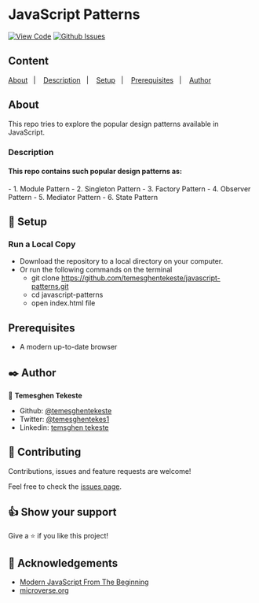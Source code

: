 # JavaScript Patterns


[![View Code](https://img.shields.io/badge/View%20-Code-green)](https://github.com/temesghentekeste/javascript-patterns/pulls)
[![Github Issues](https://img.shields.io/badge/GitHub-Issues-orange)](https://github.com/temesghentekeste/javascript-patterns/issues)


## Content

<a text-align="center" href="#about">About</a>&nbsp;&nbsp;&nbsp;|&nbsp;&nbsp;&nbsp;
<a href="#description">Description</a>&nbsp;&nbsp;&nbsp;|&nbsp;&nbsp;&nbsp;
<a href="#setup">Setup</a>&nbsp;&nbsp;&nbsp;|&nbsp;&nbsp;&nbsp;
<a href="#prerequisites">Prerequisites</a>&nbsp;&nbsp;&nbsp;|&nbsp;&nbsp;&nbsp;
<a href="#author">Author</a>


## About <a name = "about"></a>

This repo tries to explore the popular design patterns available in JavaScript.

<h3>Description <a name = "description"></a></h3>
<h4>This repo contains such popular design patterns as:</h4>
    - 1. Module Pattern
    - 2. Singleton Pattern
    - 3. Factory Pattern
    - 4. Observer Pattern
    - 5. Mediator Pattern
    - 6. State Pattern


## 🔨 Setup<a name = "setup"></a>
### Run a Local Copy
- Download the repository to a local directory on your computer.
- Or run the following commands on the terminal
  - git clone https://github.com/temesghentekeste/javascript-patterns.git
  - cd javascript-patterns
  - open index.html file

## Prerequisites<a name = "prerequisites"></a>
- A modern up-to-date browser

## ✒️  Author <a name = "author"></a>

👤 **Temesghen Tekeste**

- Github: [@temesghentekeste](https://github.com/temesghentekeste)
- Twitter: [@temesghentekes1](https://twitter.com/temesghentekes1)
- Linkedin: [temsghen tekeste](https://www.linkedin.com/in/temesghentekeste/)


## 🤝 Contributing

Contributions, issues and feature requests are welcome!

Feel free to check the [issues page](https://github.com/temesghentekeste/javascript-patterns/issues).


## 👍 Show your support

Give a ⭐️ if you like this project!

## :clap: Acknowledgements
- <a href="https://www.udemy.com/course/modern-javascript-from-the-beginning/" target="_blank">Modern JavaScript From The Beginning</a>
- <a href="https://www.microverse.org/" target="_blank">microverse.org</a>
</div>
